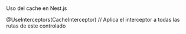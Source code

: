 


#####

Uso del cache en Nest.js

@UseInterceptors(CacheInterceptor) // Aplica el interceptor a todas las rutas de este controlado